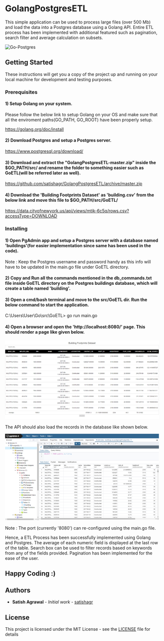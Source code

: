 # GolangPostgresETL

This simple application can be used to process large files (over 500 Mb) and load the data into a Postgres database using a Golang API. Entire ETL process has been implemented with additional featured such as pagination, search filter and average calculation on subsets. 

![Go-Postgres](https://cdn-images-1.medium.com/max/870/1*pboqJIblWykgo2F3nnfS1g.png)

## Getting Started

These instructions will get you a copy of the project up and running on your local machine for development and testing purposes.

### Prerequisites

#### 1) Setup Golang on your system.
Please follow the below link to setup Golang on your OS and make sure that all the enviroment paths(GO_PATH, GO_ROOT) have been properly setup.

https://golang.org/doc/install


#### 2) Download Postgres and setup a Postgres server.

https://www.postgresql.org/download/


#### 3) Download and extract the "GolangPostgresETL-master.zip" inside the $GO_PATH/src/ and rename the folder to something easier such as GoETL(will be referred later as well).

https://github.com/satishagr/GolangPostgresETL/archive/master.zip


#### 4) Download the 'Building Footprints Dataset' as 'building.csv' from the below link and move this file to $GO_PATH/src/GoETL/

https://data.cityofnewyork.us/api/views/mtik-6c5q/rows.csv?accessType=DOWNLOAD



### Installing

#### 1) Open PgAdmin app and setup a Postgres server with a database named 'buildings'(for easier implementation since same has been used in the code). 
Note : Keep the Postgres username and password handy as this info will have to be updated in the main.go file under GoETL directory.

#### 2) Copy and Run all the commands mentioned in the db_commands.txt file inside GoETL directory on the Postgres buildings database, which will create a table named 'building'.

#### 3) Open a cmd/bash terminal and move to the src/GoETL dir. Run the below command to start the application.

C:\Users\User\Go\src\GoETL> go run main.go

#### 4) Open a browser and open the 'http://localhost:8080/' page. This should render a page like given below.

![Sample_Ui](https://github.com/satishagr/GolangPostgresETL/blob/master/misc/Sample_Ui.png)

The API should also load the records in the database like shown below.

![Sample_Db](https://github.com/satishagr/GolangPostgresETL/blob/master/misc/Sample_Db.png)

Note : The port (currently '8080') can re-configured using the main.go file.

Hence, a ETL Process has been successfully implemented using Golang and Postgres. The average of each numeric field is displayed at the last row of the table. Search box can be used to filter records based on keywords from any of the fields provided. Pagination has been implemented for the ease of the user.

## Happy Coding :)

## Authors

* **Satish Agrawal** - *Initial work* - [satishagr](https://github.com/satishagr)


## License

This project is licensed under the MIT License - see the [LICENSE](LICENSE) file for details
